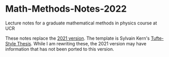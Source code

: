 # Math-Methods-Notes-2022
Lecture notes for a graduate mathematical methods in physics course at UCR

These notes replace the [2021 version](https://github.com/fliptanedo/Math-Methods-Notes-2021).  The template is Sylvain Kern's [Tufte-Style Thesis](https://github.com/sylvain-kern/tufte-style-thesis). While I am rewriting these, the 2021 version may have information that has not been ported to this version.
